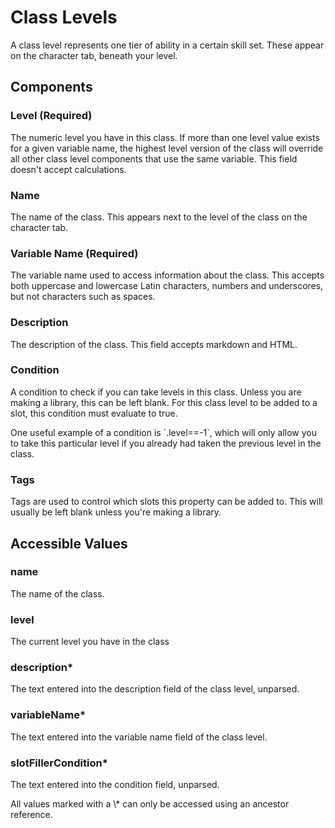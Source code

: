 # Class Levels

A class level represents one tier of ability in a certain skill set. These appear on the character tab, beneath your level.

## Components

### Level \(Required\)

The numeric level you have in this class. If more than one level value exists for a given variable name, the highest level version of the class will override all other class level components that use the same variable. This field doesn't accept calculations.

### Name

The name of the class. This appears next to the level of the class on the character tab.

### Variable Name \(Required\)

The variable name used to access information about the class. This accepts both uppercase and lowercase Latin characters, numbers and underscores, but not characters such as spaces.

### Description

The description of the class. This field accepts markdown and HTML.

### Condition

A condition to check if you can take levels in this class. Unless you are making a library, this can be left blank. For this class level to be added to a slot, this condition must evaluate to true.

<p class="hint info">
One useful example of a condition is `<classVariableName>.level==<classLevel>-1`, which will only allow you to take this particular level if you already had taken the previous level in the class.
</p>

### Tags

Tags are used to control which slots this property can be added to. This will usually be left blank unless you're making a library.

## Accessible Values

### name

The name of the class.

### level

The current level you have in the class

### description\*

The text entered into the description field of the class level, unparsed.

### variableName\*

The text entered into the variable name field of the class level.

### slotFillerCondition\*

The text entered into the condition field, unparsed.

<p class="hint warning">
All values marked with a \* can only be accessed using an ancestor reference.
</p>

